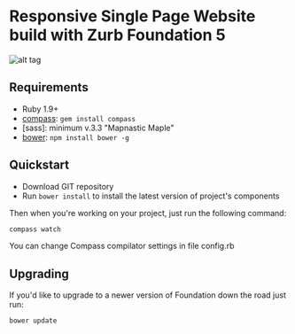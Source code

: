 # Responsive Single Page Website build with Zurb Foundation 5

![alt tag](http://whatatimeline.com/covers/1345928591dea/one-small-step-for-man-one-giant-leap-for-mankind-facebook-cover.jpg)

## Requirements

  * Ruby 1.9+
  * [compass](http://compass-style.org/): `gem install compass`
  * [sass]: minimum v.3.3 "Mapnastic Maple"
  * [bower](http://bower.io): `npm install bower -g`

## Quickstart

  * Download GIT repository
  * Run `bower install` to install the latest version of project's components
  
Then when you're working on your project, just run the following command:

```bash
compass watch
```

You can change Compass compilator settings in file config.rb

## Upgrading

If you'd like to upgrade to a newer version of Foundation down the road just run:

```bash
bower update
```
